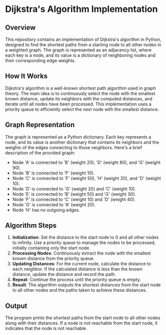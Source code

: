 # Dijkstra's Algorithm Implementation

## Overview

This repository contains an implementation of Dijkstra's algorithm in Python, designed to find the shortest paths from a starting node to all other nodes in a weighted graph. The graph is represented as an adjacency list, where each key is a node, and its value is a dictionary of neighboring nodes and their corresponding edge weights.

## How It Works

Dijkstra's algorithm is a well-known shortest path algorithm used in graph theory. The main idea is to continuously select the node with the smallest known distance, update its neighbors with the computed distances, and iterate until all nodes have been processed. This implementation uses a priority queue to efficiently select the next node with the smallest distance.

## Graph Representation

The graph is represented as a Python dictionary. Each key represents a node, and its value is another dictionary that contains its neighbors and the weights of the edges connecting to those neighbors. Here's a brief description of the provided graph:

- Node 'A' is connected to 'B' (weight 20), 'D' (weight 80), and 'G' (weight 90).
- Node 'B' is connected to 'F' (weight 10).
- Node 'C' is connected to 'F' (weight 50), 'H' (weight 20), and 'D' (weight 10).
- Node 'D' is connected to 'G' (weight 20) and 'C' (weight 10).
- Node 'E' is connected to 'B' (weight 50) and 'G' (weight 30).
- Node 'F' is connected to 'C' (weight 10) and 'D' (weight 40).
- Node 'G' is connected to 'A' (weight 20).
- Node 'H' has no outgoing edges.

## Algorithm Steps

1. **Initialization**: Set the distance to the start node to 0 and all other nodes to infinity. Use a priority queue to manage the nodes to be processed, initially containing only the start node.
2. **Processing Nodes**: Continuously extract the node with the smallest known distance from the priority queue.
3. **Updating Distances**: For the current node, calculate the distance to each neighbor. If the calculated distance is less than the known distance, update the distance and record the path.
4. **Repeat**: Continue the process until the priority queue is empty.
5. **Result**: The algorithm outputs the shortest distances from the start node to all other nodes and the paths taken to achieve these distances.

## Output

The program prints the shortest paths from the start node to all other nodes along with their distances. If a node is not reachable from the start node, it indicates that the node is not reachable.

